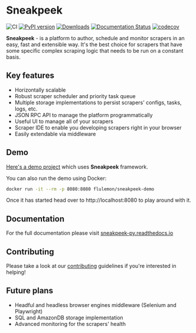 # Sneakpeek

![CI](https://github.com/flulemon/sneakpeek/actions/workflows/ci.yml/badge.svg)
[![PyPI version](https://badge.fury.io/py/sneakpeek-py.svg)](https://badge.fury.io/py/sneakpeek-py)
[![Downloads](https://static.pepy.tech/badge/sneakpeek-py)](https://pepy.tech/project/sneakpeek-py)
[![Documentation Status](https://readthedocs.org/projects/sneakpeek-py/badge/?version=latest)](https://sneakpeek-py.readthedocs.io/en/latest/?badge=latest)
[![codecov](https://codecov.io/gh/flulemon/sneakpeek/branch/main/graph/badge.svg?token=7h45P8qHRG)](https://codecov.io/gh/flulemon/sneakpeek)

**Sneakpeek** - is a platform to author, schedule and monitor scrapers in an easy, fast and extensible way.
It's the best choice for scrapers that have some specific complex scraping logic that needs
to be run on a constant basis.

## Key features

- Horizontally scalable
- Robust scraper scheduler and priority task queue
- Multiple storage implementations to persist scrapers' configs, tasks, logs, etc.
- JSON RPC API to manage the platform programmatically
- Useful UI to manage all of your scrapers
- Scraper IDE to enable you developing scrapers right in your browser
- Easily extendable via middleware

## Demo

[Here's a demo project](https://github.com/flulemon/sneakpeek-demo) which uses **Sneakpeek** framework.

You can also run the demo using Docker:

```bash
docker run -it --rm -p 8080:8080 flulemon/sneakpeek-demo
```

Once it has started head over to http://localhost:8080 to play around with it.

## Documentation

For the full documentation please visit [sneakpeek-py.readthedocs.io](https://sneakpeek-py.readthedocs.io/en/latest/)

## Contributing

Please take a look at our [contributing](https://github.com/flulemon/sneakpeek/blob/main/CONTRIBUTING.md) guidelines if you're interested in helping!

## Future plans

- Headful and headless browser engines middleware (Selenium and Playwright)
- SQL and AmazonDB storage implementation
- Advanced monitoring for the scrapers' health
